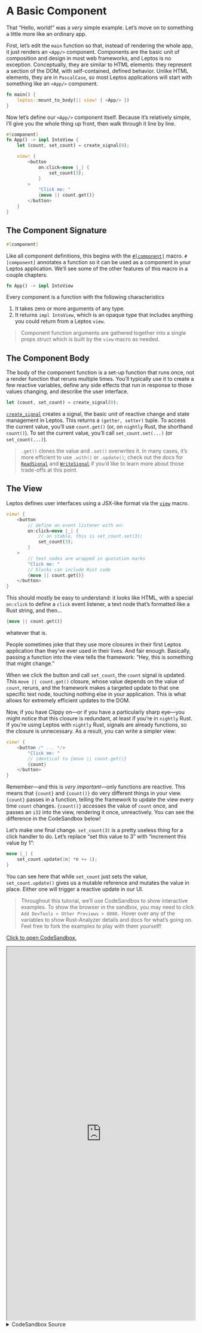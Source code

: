 # A Basic Component

That “Hello, world!” was a _very_ simple example. Let’s move on to something a
little more like an ordinary app.

First, let’s edit the `main` function so that, instead of rendering the whole
app, it just renders an `<App/>` component. Components are the basic unit of
composition and design in most web frameworks, and Leptos is no exception.
Conceptually, they are similar to HTML elements: they represent a section of the
DOM, with self-contained, defined behavior. Unlike HTML elements, they are in
`PascalCase`, so most Leptos applications will start with something like an
`<App/>` component.

```rust
fn main() {
    leptos::mount_to_body(|| view! { <App/> })
}
```

Now let’s define our `<App/>` component itself. Because it’s relatively simple,
I’ll give you the whole thing up front, then walk through it line by line.

```rust
#[component]
fn App() -> impl IntoView {
    let (count, set_count) = create_signal(0);

    view! {
        <button
            on:click=move |_| {
                set_count(3);
            }
        >
            "Click me: "
            {move || count.get()}
        </button>
    }
}
```

## The Component Signature

```rust
#[component]
```

Like all component definitions, this begins with the [`#[component]`](https://docs.rs/leptos/latest/leptos/attr.component.html) macro. `#[component]` annotates a function so it can be
used as a component in your Leptos application. We’ll see some of the other features of
this macro in a couple chapters.

```rust
fn App() -> impl IntoView
```

Every component is a function with the following characteristics

1. It takes zero or more arguments of any type.
2. It returns `impl IntoView`, which is an opaque type that includes
   anything you could return from a Leptos `view`.

> Component function arguments are gathered together into a single props struct which is built by the `view` macro as needed.

## The Component Body

The body of the component function is a set-up function that runs once, not a
render function that reruns multiple times. You’ll typically use it to create a
few reactive variables, define any side effects that run in response to those values
changing, and describe the user interface.

```rust
let (count, set_count) = create_signal(0);
```

[`create_signal`](https://docs.rs/leptos/latest/leptos/fn.create_signal.html)
creates a signal, the basic unit of reactive change and state management in Leptos.
This returns a `(getter, setter)` tuple. To access the current value, you’ll
use `count.get()` (or, on `nightly` Rust, the shorthand `count()`). To set the
current value, you’ll call `set_count.set(...)` (or `set_count(...)`).

> `.get()` clones the value and `.set()` overwrites it. In many cases, it’s more efficient to use `.with()` or `.update()`; check out the docs for [`ReadSignal`](https://docs.rs/leptos/latest/leptos/struct.ReadSignal.html) and [`WriteSignal`](https://docs.rs/leptos/latest/leptos/struct.WriteSignal.html) if you’d like to learn more about those trade-offs at this point.

## The View

Leptos defines user interfaces using a JSX-like format via the [`view`](https://docs.rs/leptos/latest/leptos/macro.view.html) macro.

```rust
view! {
    <button
        // define an event listener with on:
        on:click=move |_| {
            // on stable, this is set_count.set(3);
            set_count(3);
        }
    >
        // text nodes are wrapped in quotation marks
        "Click me: "
        // blocks can include Rust code
        {move || count.get()}
    </button>
}
```

This should mostly be easy to understand: it looks like HTML, with a special
`on:click` to define a `click` event listener, a text node that’s formatted like
a Rust string, and then...

```rust
{move || count.get()}
```

whatever that is.

People sometimes joke that they use more closures in their first Leptos application
than they’ve ever used in their lives. And fair enough. Basically, passing a function
into the view tells the framework: “Hey, this is something that might change.”

When we click the button and call `set_count`, the `count` signal is updated. This
`move || count.get()` closure, whose value depends on the value of `count`, reruns,
and the framework makes a targeted update to that one specific text node, touching
nothing else in your application. This is what allows for extremely efficient updates
to the DOM.

Now, if you have Clippy on—or if you have a particularly sharp eye—you might notice
that this closure is redundant, at least if you’re in `nightly` Rust. If you’re using
Leptos with `nightly` Rust, signals are already functions, so the closure is unnecessary.
As a result, you can write a simpler view:

```rust
view! {
    <button /* ... */>
        "Click me: "
        // identical to {move || count.get()}
        {count}
    </button>
}
```

Remember—and this is _very important_—only functions are reactive. This means that
`{count}` and `{count()}` do very different things in your view. `{count}` passes
in a function, telling the framework to update the view every time `count` changes.
`{count()}` accesses the value of `count` once, and passes an `i32` into the view,
rendering it once, unreactively. You can see the difference in the CodeSandbox below!

Let’s make one final change. `set_count(3)` is a pretty useless thing for a click handler to do. Let’s replace “set this value to 3” with “increment this value by 1”:

```rust
move |_| {
    set_count.update(|n| *n += 1);
}
```

You can see here that while `set_count` just sets the value, `set_count.update()` gives us a mutable reference and mutates the value in place. Either one will trigger a reactive update in our UI.

> Throughout this tutorial, we’ll use CodeSandbox to show interactive examples. To
> show the browser in the sandbox, you may need to click `Add DevTools >
Other Previews > 8080.` Hover over any of the variables to show Rust-Analyzer details
> and docs for what’s going on. Feel free to fork the examples to play with them yourself!

[Click to open CodeSandbox.](https://codesandbox.io/p/sandbox/1-basic-component-3d74p3?file=%2Fsrc%2Fmain.rs%3A1%2C1)

<iframe src="https://codesandbox.io/p/sandbox/1-basic-component-3d74p3?file=%2Fsrc%2Fmain.rs%3A1%2C1" width="100%" height="1000px" style="max-height: 100vh"></iframe>

<details>
<summary>CodeSandbox Source</summary>

```rust
use leptos::*;

// The #[component] macro marks a function as a reusable component
// Components are the building blocks of your user interface
// They define a reusable unit of behavior
#[component]
fn App() -> impl IntoView {
    // here we create a reactive signal
    // and get a (getter, setter) pair
    // signals are the basic unit of change in the framework
    // we'll talk more about them later
    let (count, set_count) = create_signal(0);

    // the `view` macro is how we define the user interface
    // it uses an HTML-like format that can accept certain Rust values
    view! {
        <button
            // on:click will run whenever the `click` event fires
            // every event handler is defined as `on:{eventname}`

            // we're able to move `set_count` into the closure
            // because signals are Copy and 'static
            on:click=move |_| {
                set_count.update(|n| *n += 1);
            }
        >
            // text nodes in RSX should be wrapped in quotes,
            // like a normal Rust string
            "Click me"
        </button>
        <p>
            <strong>"Reactive: "</strong>
            // you can insert Rust expressions as values in the DOM
            // by wrapping them in curly braces
            // if you pass in a function, it will reactively update
            {move || count.get()}
        </p>
        <p>
            <strong>"Reactive shorthand: "</strong>
            // signals are functions, so we can remove the wrapping closure
            {count}
        </p>
        <p>
            <strong>"Not reactive: "</strong>
            // NOTE: if you write {count()}, this will *not* be reactive
            // it simply gets the value of count once
            {count()}
        </p>
    }
}

// This `main` function is the entry point into the app
// It just mounts our component to the <body>
// Because we defined it as `fn App`, we can now use it in a
// template as <App/>
fn main() {
    leptos::mount_to_body(|| view! { <App/> })
}
```
